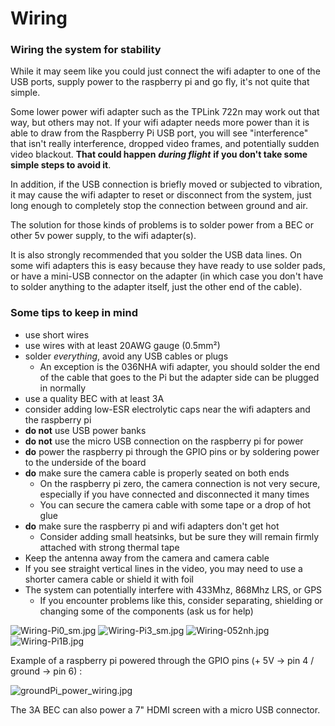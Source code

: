 # Wiring

### Wiring the system for stability

While it may seem like you could just connect the wifi adapter to one of the USB ports, supply power to the raspberry pi and go fly, it's not quite that simple.

Some lower power wifi adapter such as the TPLink 722n may work out that way, but others may not. If your wifi adapter needs more power than it is able to draw from the Raspberry Pi USB port, you will see "interference" that isn't really interference, dropped video frames, and potentially sudden video blackout. **That could happen** _**during flight**_ **if you don't take some simple steps to avoid it**.

In addition, if the USB connection is briefly moved or subjected to vibration, it may cause the wifi adapter to reset or disconnect from the system, just long enough to completely stop the connection between ground and air.

The solution for those kinds of problems is to solder power from a BEC or other 5v power supply, to the wifi adapter\(s\).

It is also strongly recommended that you solder the USB data lines. On some wifi adapters this is easy because they have ready to use solder pads, or have a mini-USB connector on the adapter \(in which case you don't have to solder anything to the adapter itself, just the other end of the cable\).

### Some tips to keep in mind

* use short wires
* use wires with at least 20AWG gauge \(0.5mm²\)
* solder _everything_, avoid any USB cables or plugs
  * An exception is the 036NHA wifi adapter, you should solder the end of the cable that goes to the Pi but the adapter side can be plugged in normally
* use a quality BEC with at least 3A
* consider adding low-ESR electrolytic caps near the wifi adapters and the raspberry pi
* **do not** use USB power banks
* **do not** use the micro USB connection on the raspberry pi for power
* **do** power the raspberry pi through the GPIO pins or by soldering power to the underside of the board
* **do** make sure the camera cable is properly seated on both ends
  * On the raspberry pi zero, the camera connection is not very secure, especially if you have connected and disconnected it many times
  * You can secure the camera cable with some tape or a drop of hot glue
* **do** make sure the raspberry pi and wifi adapters don't get hot
  * Consider adding small heatsinks, but be sure they will remain firmly attached with strong thermal tape
* Keep the antenna away from the camera and camera cable
* If you see straight vertical lines in the video, you may need to use a shorter camera cable or shield it with foil
* The system can potentially interfere with 433Mhz, 868Mhz LRS, or GPS
  * If you encounter problems like this, consider separating, shielding or changing some of the components \(ask us for help\)

![Wiring-Pi0\_sm.jpg](https://github.com/OpenHD/Open.HD/raw/master/wiki-content/Hardware_Propper%20Wiring/Wiring-Pi0_sm.jpg) ![Wiring-Pi3\_sm.jpg](https://github.com/OpenHD/Open.HD/raw/master/wiki-content/Hardware_Propper%20Wiring/Wiring-Pi3_sm.jpg) ![Wiring-052nh.jpg](https://github.com/OpenHD/Open.HD/raw/master/wiki-content/Hardware_Propper%20Wiring/Wiring-052nh.jpg) ![Wiring-Pi1B.jpg](https://github.com/OpenHD/Open.HD/raw/master/wiki-content/Hardware_Propper%20Wiring/Wiring-Pi1B.jpg)

Example of a raspberry pi powered through the GPIO pins \(+ 5V -&gt; pin 4 / ground -&gt; pin 6\) :

![groundPi\_power\_wiring.jpg](https://github.com/OpenHD/Open.HD/raw/master/wiki-content/Hardware_Propper%20Wiring/Yes21_groundPi_power_wiring.jpg)

The 3A BEC can also power a 7" HDMI screen with a micro USB connector.

